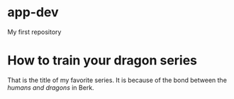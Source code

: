 # app-dev
My first repository 
# **How to train your dragon series**
That is the title of my favorite series.
It is because of the bond between the *humans and dragons* in Berk.
